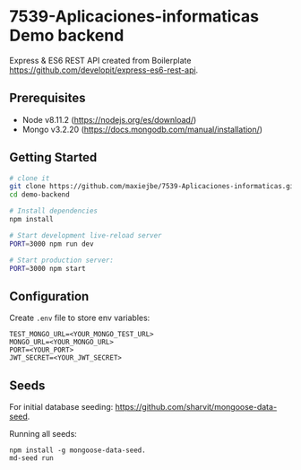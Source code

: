 7539-Aplicaciones-informaticas Demo backend
==================================
Express & ES6 REST API created from Boilerplate https://github.com/developit/express-es6-rest-api.

Prerequisites
---------------
* Node v8.11.2 (https://nodejs.org/es/download/)
* Mongo v3.2.20 (https://docs.mongodb.com/manual/installation/)

Getting Started
---------------

```sh
# clone it
git clone https://github.com/maxiejbe/7539-Aplicaciones-informaticas.git
cd demo-backend

# Install dependencies
npm install

# Start development live-reload server
PORT=3000 npm run dev

# Start production server:
PORT=3000 npm start
```

Configuration
-------------
Create `.env` file to store env variables:

```
TEST_MONGO_URL=<YOUR_MONGO_TEST_URL>
MONGO_URL=<YOUR_MONGO_URL>
PORT=<YOUR_PORT>
JWT_SECRET=<YOUR_JWT_SECRET>
```

Seeds
-------------
For initial database seeding: https://github.com/sharvit/mongoose-data-seed.

Running all seeds:
```
npm install -g mongoose-data-seed.
md-seed run
```


